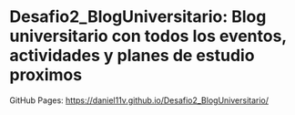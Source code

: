 # Desafio2_BlogUniversitario: Blog universitario con todos los eventos, actividades y planes de estudio proximos
GitHub Pages: https://daniel11v.github.io/Desafio2_BlogUniversitario/
